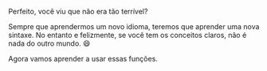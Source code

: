 Perfeito, você viu que não era tão terrível?

Sempre que aprendermos um novo idioma, teremos que aprender uma nova sintaxe. No entanto e felizmente, se você tem os conceitos claros, não é nada do outro mundo. :smile:

Agora vamos aprender a usar essas funções.

